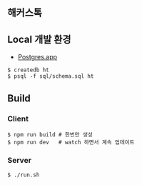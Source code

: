 해커스톡
------

## Local 개발 환경

- [Postgres.app](https://postgresapp.com/)

```
$ createdb ht
$ psql -f sql/schema.sql ht
```

## Build

### Client
```
$ npm run build # 한번만 생성
$ npm run dev   # watch 하면서 계속 업데이트
```

### Server
```
$ ./run.sh
```
